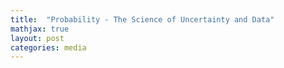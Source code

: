 ```yaml
---
title:  "Probability - The Science of Uncertainty and Data"
mathjax: true
layout: post
categories: media
---
```


